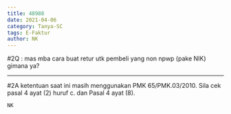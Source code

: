 ```yaml
---
title: 48988
date: 2021-04-06
category: Tanya-SC
tags: E-Faktur
author: NK
---
```


#2Q : mas mba cara buat retur utk pembeli yang non npwp (pake NIK) gimana ya?

---

#2A ketentuan saat ini masih menggunakan PMK 65/PMK.03/2010. Sila cek pasal 4 ayat (2) huruf c. dan Pasal 4 ayat (8).

`NK`
